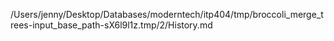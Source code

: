 /Users/jenny/Desktop/Databases/moderntech/itp404/tmp/broccoli_merge_trees-input_base_path-sX6l9l1z.tmp/2/History.md